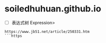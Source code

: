 # soiledhuhuan.github.io
- [ ] 表达式树 Expression<Func>>
```
https://www.jb51.net/article/250331.htm
```https
